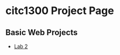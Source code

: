 # citc1300 Project Page

<h2>Basic Web Projects</h2>
<ul>
    <li><a href="lab2/index.html" target="_blank">Lab 2</a></li>
</ul>